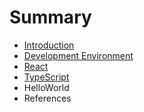 # Summary

* [Introduction](README.md)
* [Development Environment](DevelopmentEnvironment.md)
* [React](React.md)
* [TypeScript](TypeScript.md)
* HelloWorld
* References

